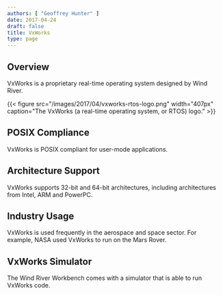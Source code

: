 ```yaml
---
authors: [ "Geoffrey Hunter" ]
date: 2017-04-24
draft: false
title: VxWorks
type: page
---
```


## Overview

VxWorks is a proprietary real-time operating system designed by Wind River.


{{< figure src="/images/2017/04/vxworks-rtos-logo.png" width="407px" caption="The VxWorks (a real-time operating system, or RTOS) logo."  >}}


## POSIX Compliance

VxWorks is POSIX compliant for user-mode applications.

## Architecture Support

VxWorks supports 32-bit and 64-bit architectures, including architectures from Intel, ARM and PowerPC.

## Industry Usage

VxWorks is used frequently in the aerospace and space sector. For example, NASA used VxWorks to run on the Mars Rover.

## VxWorks Simulator

The Wind River Workbench comes with a simulator that is able to run VxWorks code.
